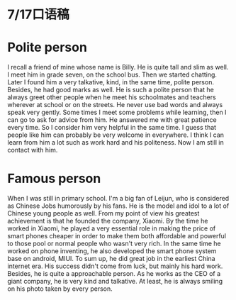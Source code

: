 # 7/17口语稿

# Polite person

I recall a friend of mine whose name is Billy. He is quite tall and slim as well. I meet him in grade seven, on the school bus. Then we started chatting. Later I found him a very talkative, kind, in the same time, polite person. Besides, he had good marks as well. He is such a polite person that he always greet other people when he meet his schoolmates and teachers wherever at school or on the streets. He never use bad words and always speak very gently. Some times I meet some problems while learning, then I can go to ask for advice from him. He answered me with great patience every time. So I consider him very helpful in the same time. I guess that people like him can probably be very welcome in everywhere. I think I can learn from him a lot such as work hard and his politeness. Now I am still in contact with him. 

# Famous person

When I was still in primary school. I'm a big fan of Leijun, who is considered as Chinese Jobs humorously by his fans. He is the model and idol to a lot of Chinese young people as well. From my point of view his greatest achievement is that he founded the company, Xiaomi. By the time he worked in Xiaomi, he played a very essential role in making the price of smart phones cheaper in order to make them both affordable and powerful to those pool or normal people who wasn't very rich. In the same time he worked on phone inventing, he also developed the smart phone system base on android, MIUI. To sum up, he did great job in the earliest China internet era. His success didn't come from luck, but mainly his hard work. Besides, he is quite a approachable person. As he works as the CEO of a giant company, he is very kind and talkative. At least, he is always smiling on his photo taken by every person.